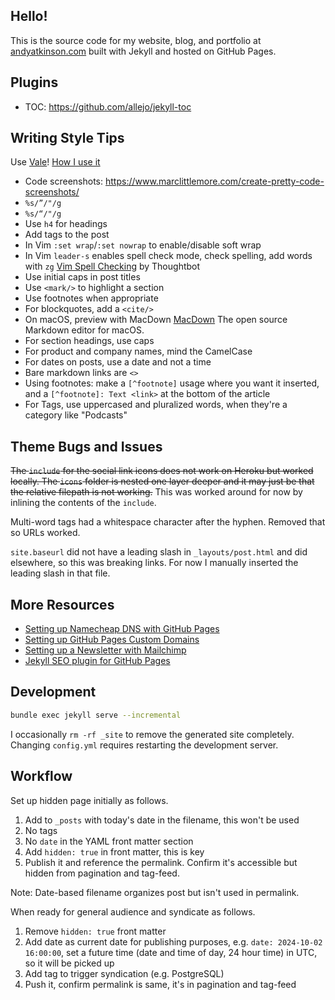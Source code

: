 ## Hello!
This is the source code for my website, blog, and portfolio at [andyatkinson.com](https://andyatkinson.com) built with Jekyll and hosted on GitHub Pages.

## Plugins
- TOC: <https://github.com/allejo/jekyll-toc>

## Writing Style Tips
Use [Vale](https://vale.sh)! [How I use it](/blog/2023/05/26/better-writing-vale)

- Code screenshots: <https://www.marclittlemore.com/create-pretty-code-screenshots/>
- `%s/”/"/g`
- `%s/“/"/g`
- Use `h4` for headings
- Add tags to the post
- In Vim `:set wrap`/`:set nowrap` to enable/disable soft wrap
- In Vim `leader-s` enables spell check mode, check spelling, add words with `zg` [Vim Spell Checking](https://thoughtbot.com/blog/vim-spell-checking) by Thoughtbot
- Use initial caps in post titles
- Use `<mark/>` to highlight a section
- Use footnotes when appropriate
- For blockquotes, add a `<cite/>`
- On macOS, preview with MacDown [MacDown](https://macdown.uranusjr.com/) The open source Markdown editor for macOS.
- For section headings, use caps
- For product and company names, mind the CamelCase
- For dates on posts, use a date and not a time
- Bare markdown links are `<>`
- Using footnotes: make a `[^footnote]` usage where you want it inserted, and a `[^footnote]: Text <link>` at the bottom of the article
- For Tags, use uppercased and pluralized words, when they're a category like "Podcasts"

## Theme Bugs and Issues
~~The `include` for the social link icons does not work on Heroku but worked locally. The `icons` folder is nested one layer deeper and it may just be that the relative filepath is not working.~~
This was worked around for now by inlining the contents of the `include`.

Multi-word tags had a whitespace character after the hyphen. Removed that so URLs worked.

`site.baseurl` did not have a leading slash in `_layouts/post.html` and did elsewhere, so this was breaking links. For now I manually inserted the leading slash in that file.

## More Resources
* [Setting up Namecheap DNS with GitHub Pages](https://www.namecheap.com/support/knowledgebase/article.aspx/9645/2208/how-do-i-link-my-domain-to-github-pages)
* [Setting up GitHub Pages Custom Domains](https://github.blog/2018-05-01-github-pages-custom-domains-https/)
* [Setting up a Newsletter with Mailchimp](https://mailchimp.com/help/share-your-blog-posts-with-mailchimp/)
* [Jekyll SEO plugin for GitHub Pages](https://help.github.com/en/articles/search-engine-optimization-for-github-pages)

## Development

```sh
bundle exec jekyll serve --incremental
```

I occasionally `rm -rf _site` to remove the generated site completely. Changing `config.yml` requires restarting the development server.

## Workflow
Set up hidden page initially as follows.

1. Add to `_posts` with today's date in the filename, this won't be used
1. No tags
1. No `date` in the YAML front matter section
1. Add `hidden: true` in front matter, this is key
1. Publish it and reference the permalink. Confirm it's accessible but hidden from pagination and tag-feed.

Note: Date-based filename organizes post but isn't used in permalink.

When ready for general audience and syndicate as follows.

1. Remove `hidden: true` front matter
1. Add date as current date for publishing purposes, e.g. `date: 2024-10-02 16:00:00`, set a future time (date and time of day, 24 hour time) in UTC, so it will be picked up
1. Add tag to trigger syndication (e.g. PostgreSQL)
1. Push it, confirm permalink is same, it's in pagination and tag-feed
